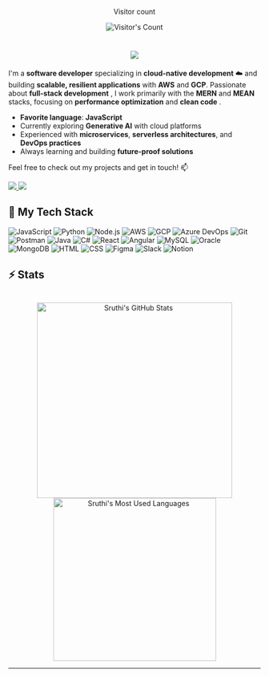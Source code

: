 <div align="center"> 
  <p>Visitor count</p>
  <img src="https://profile-counter.glitch.me/SP393/count.svg" alt="Visitor's Count" />
</div>
<h1 align="center">
    <img src="https://readme-typing-svg.herokuapp.com/?font=Poppins&size=48&center=true&vCenter=true&width=500&height=70&color=f5b041&duration=3000&lines=Hi+There!+🐲;+I'm+Sruthi+Pandiath!;" />
</h1>

I'm a **software developer** specializing in **cloud-native development** ☁️ and building **scalable, resilient applications** with **AWS** and **GCP**. Passionate about **full-stack development** , I work primarily with the **MERN** and **MEAN** stacks, focusing on **performance optimization**  and **clean code** .

-  **Favorite language**: **JavaScript**  
-  Currently exploring **Generative AI** with cloud platforms  
-  Experienced with **microservices**, **serverless architectures**, and **DevOps practices**  
-  Always learning and building **future-proof solutions**

Feel free to check out my projects and get in touch! 📫
<div>
  <a href="sruthipandiath@gmail.com">
    <img src="https://img.shields.io/badge/Gmail-333333?style=for-the-badge&logo=gmail&logoColor=red" />
  </a>
  <a href="www.linkedin.com/in/sruthi-pandiath" target="_blank">
    <img src="https://img.shields.io/badge/LinkedIn-0077B5?style=for-the-badge&logo=linkedin&logoColor=white" target="_blank" />
  </a>
</div>

## 🥞 My Tech Stack

![JavaScript](https://img.shields.io/badge/JavaScript-F7DF1E?style=for-the-badge&logo=javascript&logoColor=black)
![Python](https://img.shields.io/badge/Python-3776AB?style=for-the-badge&logo=python&logoColor=white)
![Node.js](https://img.shields.io/badge/Node.js-339933?style=for-the-badge&logo=node.js&logoColor=white) 
![AWS](https://img.shields.io/badge/AWS-232F3E?style=for-the-badge&logo=amazonaws&logoColor=white)
![GCP](https://img.shields.io/badge/GCP-4285F4?style=for-the-badge&logo=googlecloud&logoColor=white)
![Azure DevOps](https://img.shields.io/badge/Azure%20DevOps-0078D4?style=for-the-badge&logo=azuredevops&logoColor=white)
![Git](https://img.shields.io/badge/Git-F05032?style=for-the-badge&logo=git&logoColor=white)
![Postman](https://img.shields.io/badge/Postman-FF6C37?style=for-the-badge&logo=postman&logoColor=white)
![Java](https://img.shields.io/badge/Java-007396?style=for-the-badge&logo=java&logoColor=white)
![C#](https://img.shields.io/badge/C%23-239120?style=for-the-badge&logo=csharp&logoColor=white)
![React](https://img.shields.io/badge/React-61DAFB?style=for-the-badge&logo=react&logoColor=black)
![Angular](https://img.shields.io/badge/Angular-DD0031?style=for-the-badge&logo=angular&logoColor=white)
![MySQL](https://img.shields.io/badge/MySQL-4479A1?style=for-the-badge&logo=mysql&logoColor=white)
![Oracle](https://img.shields.io/badge/Oracle-F80000?style=for-the-badge&logo=oracle&logoColor=white)
![MongoDB](https://img.shields.io/badge/MongoDB-47A248?style=for-the-badge&logo=mongodb&logoColor=white)
![HTML](https://img.shields.io/badge/HTML5-E34F26?style=for-the-badge&logo=html5&logoColor=white)
![CSS](https://img.shields.io/badge/CSS3-1572B6?style=for-the-badge&logo=css3&logoColor=white)
![Figma](https://img.shields.io/badge/Figma-F24E1E?style=for-the-badge&logo=figma&logoColor=white)
![Slack](https://img.shields.io/badge/Slack-4A154B?style=for-the-badge&logo=slack&logoColor=white)
![Notion](https://img.shields.io/badge/Notion-000000?style=for-the-badge&logo=notion&logoColor=white)

## ⚡️ Stats

<br>

<div align=center>
  <img width=390 src="https://github-readme-stats.vercel.app/api?username=SP393&theme=transparent&count_private=true&show_icons=true&rank_icon=github&locale=en" alt="Sruthi's GitHub Stats" />
  <img width=325 src="https://github-readme-stats.vercel.app/api/top-langs?username=SP393&theme=transparent&layout=donut&hide=css&langs_count=8&border_radius=10&show_icons=true&locale=en" alt="Sruthi's Most Used Languages" />
</div>

<hr>
<!--
**SP393/SP393** is a ✨ _special_ ✨ repository because its `README.md` (this file) appears on your GitHub profile.

Here are some ideas to get you started:

- 🔭 I’m currently working on ...
- 🌱 I’m currently learning ...
- 👯 I’m looking to collaborate on ...
- 🤔 I’m looking for help with ...
- 💬 Ask me about ...
- 📫 How to reach me: ...
- 😄 Pronouns: ...
- ⚡ Fun fact: ...
-->
